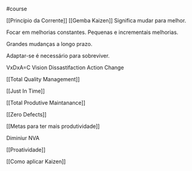#course 

[[Princípio da Corrente]] 
[[Gemba Kaizen]] 
Significa mudar para melhor.

Focar em melhorias constantes.
Pequenas e incrementais melhorias.

Grandes mudanças a longo prazo.

Adaptar-se é necessário para sobreviver.

VxDxA=C
Vision
Dissastifaction
Action
Change

[[Total Quality Management]] 

[[Just In Time]] 

[[Total Produtive Maintanance]] 

[[Zero Defects]] 

[[Metas para ter mais produtividade]] 

Diminiur NVA 

[[Proatividade]] 

[[Como aplicar Kaizen]] 